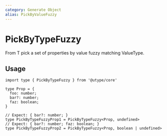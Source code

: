 ```yaml
---
category: Generate Object
alias: PickByValueFuzzy
---
```


# PickByTypeFuzzy

<TypeInfo category="Generate Object" :alias="['PickByValueFuzzy']" />

From T pick a set of properties by value fuzzy matching ValueType.

## Usage

```ts{9,11}
import type { PickByTypeFuzzy } from '@utype/core'

type Prop = {
  foo: number;
  bar?: number;
  faz: boolean;
}

// Expect: { bar?: number; }
type PickByTypeFuzzyProp1 = PickByTypeFuzzy<Prop, undefined>
// Expect: { bar?: number; faz: boolean; }
type PickByTypeFuzzyProp2 = PickByTypeFuzzy<Prop, boolean | undefined>
```
